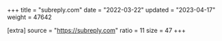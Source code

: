 +++
title = "subreply.com"
date = "2022-03-22"
updated = "2023-04-17"
weight = 47642

[extra]
source = "https://subreply.com"
ratio = 11
size = 47
+++
